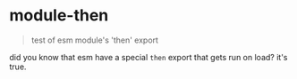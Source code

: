 # module-then

> test of esm module's 'then' export

did you know that esm have a special `then` export that gets run on load? it's true.
